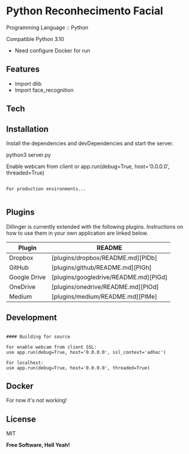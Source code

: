 # Python  Reconhecimento Facial

Programming Language :: Python


Compatible Python 3.10


- Need configure Docker for run

## Features

- Import dlib
- Import face_recognition



## Tech



## Installation



Install the dependencies and devDependencies and start the server.

python3 server.py

Enable webcam from client
or app.run(debug=True, host='0.0.0.0', threaded=True)

```

For production environments...


```

## Plugins

Dillinger is currently extended with the following plugins.
Instructions on how to use them in your own application are linked below.

| Plugin | README |
| ------ | ------ |
| Dropbox | [plugins/dropbox/README.md][PlDb] |
| GitHub | [plugins/github/README.md][PlGh] |
| Google Drive | [plugins/googledrive/README.md][PlGd] |
| OneDrive | [plugins/onedrive/README.md][PlOd] |
| Medium | [plugins/medium/README.md][PlMe] |


## Development

```

#### Building for source

For enable webcam from client SSL:
use app.run(debug=True, host='0.0.0.0', ssl_context='adhoc')

For localhost:
use app.run(debug=True, host='0.0.0.0', threaded=True)
```

## Docker

For now it's not working!


## License

MIT

**Free Software, Hell Yeah!**

